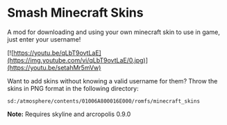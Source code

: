 # Smash Minecraft Skins

A mod for downloading and using your own minecraft skin to use in game, just enter your username!

[![https://youtu.be/qLbT9ovtLaE](https://img.youtube.com/vi/qLbT9ovtLaE/0.jpg)](https://youtu.be/setahMr5mVw)

Want to add skins without knowing a valid username for them? Throw the skins in PNG format in the following directory:

```
sd:/atmosphere/contents/01006A800016E000/romfs/minecraft_skins
```

**Note:** Requires skyline and arcropolis 0.9.0

